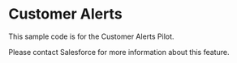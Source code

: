 # Customer Alerts

This sample code is for the Customer Alerts Pilot.

Please contact Salesforce for more information about this feature.
